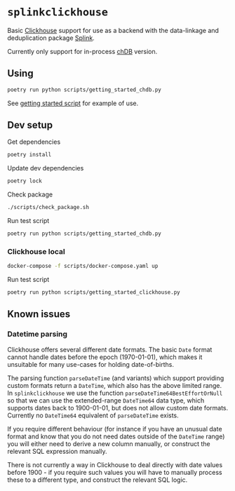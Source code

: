 # `splinkclickhouse`

Basic [Clickhouse](https://clickhouse.com/docs/en/intro) support for use as a backend with the data-linkage and deduplication package [Splink](https://moj-analytical-services.github.io/splink/).

Currently only support for in-process [chDB](https://clickhouse.com/docs/en/chdb) version.

## Using

```sh
poetry run python scripts/getting_started_chdb.py
```

See [getting started script](./scripts/getting_started_chdb.py) for example of use.

## Dev setup

Get dependencies

```sh
poetry install
```

Update dev dependencies

```sh
poetry lock
```

Check package

```sh
./scripts/check_package.sh
```

Run test script

```sh
poetry run python scripts/getting_started_chdb.py
```
### Clickhouse local

```sh
docker-compose -f scripts/docker-compose.yaml up
```

Run test script

```sh
poetry run python scripts/getting_started_clickhouse.py
```

## Known issues

### Datetime parsing

Clickhouse offers several different date formats.
The basic `Date` format cannot handle dates before the epoch (1970-01-01), which makes it unsuitable for many use-cases for holding date-of-births.

The parsing function `parseDateTime` (and variants) which support providing custom formats return a `DateTime`, which also has the above limited range.
In `splinkclickhouse` we use the function `parseDateTime64BestEffortOrNull` so that we can use the extended-range `DateTime64` data type, which supports dates back to 1900-01-01, but does not allow custom date formats. Currently no `DateTime64` equivalent of `parseDateTime` exists.

If you require different behaviour (for instance if you have an unusual date format and know that you do not need dates outside of the `DateTime` range) you will either need to derive a new column manually, or construct the relevant SQL expression manually.

There is not currently a way in Clickhouse to deal directly with date values before 1900 - if you require such values you will have to manually process these to a different type, and construct the relevant SQL logic.
